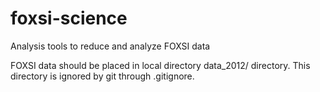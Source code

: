 foxsi-science
=============

Analysis tools to reduce and analyze FOXSI data

FOXSI data should be placed in local directory data_2012/ directory. 
This directory is ignored by git through .gitignore.